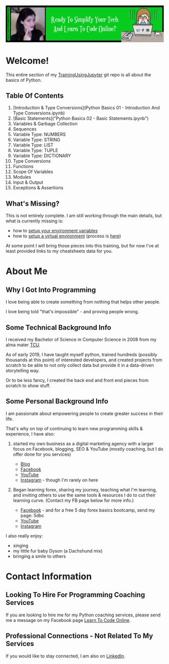 <a href='https://www.learntocodeonline.com/'>![alt text](../../IMGs/learn-to-code-online.png?raw=true "Learn To Code Online")</a>

# Welcome!

This entire section of my [TrainingUsingJupyter](https://github.com/ProsperousHeart/TrainingUsingJupyter) git repo is all about the basics of Python.

## Table Of Contents

1. [Introduction & Type Conversions](Python Basics 01 - Introduction And Type Conversions.ipynb)
2. [Basic Statements]("Python Basics 02 - Basic Statements.ipynb")
3. Variables & Garbage Collection
4. Sequences
5. Variable Type:  NUMBERS
6. Variable Type:  STRING
7. Variable Type:  LIST
8. Variable Type:  TUPLE
9. Variable Type:  DICTIONARY
10. Type Conversions
11. Functions
12. Scope Of Variables
13. Modules
14. Input & Output
15. Exceptions & Assertions

## What's Missing?

This is not entirely complete. I am still working through the main details, but what is currently missing is:
- how to [setup your environment variables](https://github.com/ProsperousHeart/cheatsheets/blob/master/Processes/SetEnvVars.md)
- how to [setup a virtual environment](https://github.com/ProsperousHeart/cheatsheets/blob/master/Tools/VirtualEnvironments.md) (process is [here](https://github.com/ProsperousHeart/cheatsheets/blob/master/Processes/virtualenvs.md))

At some point I will bring those pieces into this training, but for now I've at least provided links to my cheatsheets data for you.

# About Me

## Why I Got Into Programming

I love being able to create something from nothing that helps other people.

I love being told "that's impossible" - and proving people wrong.

## Some Technical Background Info

I received my Bachelor of Science in Computer Science in 2008 from my alma mater [TCU](https://www.tcu.edu).

As of early 2019, I have taught myself python, trained hundreds (possibly thousands at this point) of interested developers, and created projects from scratch to be able to not only collect data but provide it in a data-driven storytelling way.

Or to be less fancy, I created the back end and front end pieces from scratch to show stuff.

## Some Personal Background Info

I am passionate about empowering people to create greater success in their life.

That's why on top of continuing to learn new programming skills & experience, I have also:

1. started my own business as a digital marketing agency with a larger focus on Facebook, blogging, SEO & YouTube (mostly coaching, but I do offer done for you services)

    - [Blog](https://mlsp.co/l7gno)
    - [Facebook](https://www.prosperousheart.com/PH-facebook-page)
    - [YouTube](https://mlsp.co/l7fy7)
    - [Instagram](https://mlsp.co/l7fxt) - though I'm rarely on here

2. Began learning forex, sharing my journey, teaching what I'm learning, and inviting others to use the same tools & resources I do to cut their learning curve. (Contact my FB page below for more info.)

    - [Facebook](https://mlsp.co/l7fwu) - and for a free 5 day forex basics bootcamp, send my page:  5dbc
    - [YouTube](http://youtube.wealthninja.biz)
    - [Instagram](https://mlsp.co/l7ja6)

I also really enjoy:
- singing
- my little fur baby Dyson (a Dachshund mix)
- bringing a smile to others


# Contact Information

## Looking To Hire For Programming Coaching Services

If you are looking to hire me for my Python coaching services, please send me a message on my Facebook page [Learn To Code Online](https://www.facebook.com/LearnToCodeOnline/?modal=admin_todo_tour).

## Professional Connections - Not Related To My Services

If you would like to stay connected, I am also on [LinkedIn](https://linkedin.com/in/kkeeton).
